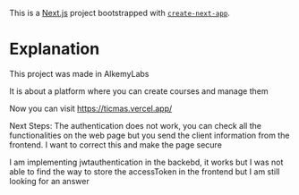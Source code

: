 This is a [Next.js](https://nextjs.org/) project bootstrapped with [`create-next-app`](https://github.com/vercel/next.js/tree/canary/packages/create-next-app).

# Explanation

This project was made in AlkemyLabs

It is about a platform where you can create courses and manage them

Now you can visit https://ticmas.vercel.app/

Next Steps: The authentication does not work, you can check all the functionalities on the web page but you send the client information from the frontend. I want to correct this and make the page secure

I am implementing jwtauthentication in the backebd, it works but I was not able to find the way to store the accessToken in the frontend but I am still looking for an answer
